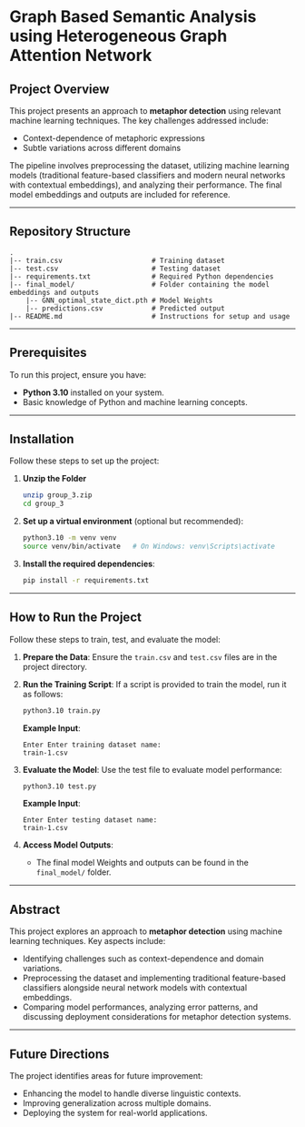 # Graph Based Semantic Analysis using Heterogeneous Graph Attention Network

## Project Overview

This project presents an approach to **metaphor detection** using relevant machine learning techniques. The key challenges addressed include:

- Context-dependence of metaphoric expressions
- Subtle variations across different domains

The pipeline involves preprocessing the dataset, utilizing machine learning models (traditional feature-based classifiers and modern neural networks with contextual embeddings), and analyzing their performance. The final model embeddings and outputs are included for reference.

---

## Repository Structure

```plaintext
.
|-- train.csv                      # Training dataset
|-- test.csv                       # Testing dataset
|-- requirements.txt               # Required Python dependencies
|-- final_model/                   # Folder containing the model embeddings and outputs
    |-- GNN_optimal_state_dict.pth # Model Weights
    |-- predictions.csv            # Predicted output
|-- README.md                      # Instructions for setup and usage
```

---

## Prerequisites

To run this project, ensure you have:

- **Python 3.10** installed on your system.
- Basic knowledge of Python and machine learning concepts.

---

## Installation

Follow these steps to set up the project:

1. **Unzip the Folder**

   ```bash
   unzip group_3.zip
   cd group_3
   ```

2. **Set up a virtual environment** (optional but recommended):

   ```bash
   python3.10 -m venv venv
   source venv/bin/activate   # On Windows: venv\Scripts\activate
   ```

3. **Install the required dependencies**:
   ```bash
   pip install -r requirements.txt
   ```

---

## How to Run the Project

Follow these steps to train, test, and evaluate the model:

1. **Prepare the Data**:
   Ensure the `train.csv` and `test.csv` files are in the project directory.

2. **Run the Training Script**:
   If a script is provided to train the model, run it as follows:

   ```bash
   python3.10 train.py
   ```

   **Example Input**:

   ```
   Enter Enter training dataset name:
   train-1.csv
   ```

3. **Evaluate the Model**:
   Use the test file to evaluate model performance:

   ```bash
   python3.10 test.py
   ```

   **Example Input**:

   ```
   Enter Enter testing dataset name:
   train-1.csv
   ```

4. **Access Model Outputs**:
   - The final model Weights and outputs can be found in the `final_model/` folder.

---

## Abstract

This project explores an approach to **metaphor detection** using machine learning techniques. Key aspects include:

- Identifying challenges such as context-dependence and domain variations.
- Preprocessing the dataset and implementing traditional feature-based classifiers alongside neural network models with contextual embeddings.
- Comparing model performances, analyzing error patterns, and discussing deployment considerations for metaphor detection systems.

---

## Future Directions

The project identifies areas for future improvement:

- Enhancing the model to handle diverse linguistic contexts.
- Improving generalization across multiple domains.
- Deploying the system for real-world applications.
